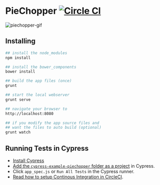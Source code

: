 # PieChopper [![Circle CI](https://circleci.com/gh/cypress-io/cypress-example-piechopper.svg?style=svg)](https://circleci.com/gh/cypress-io/cypress-example-piechopper)

![piechopper-gif](https://cloud.githubusercontent.com/assets/1268976/12985444/ad14159c-d0c0-11e5-8e50-2b64a1d389ac.gif)

## Installing

```bash
## install the node_modules
npm install

## install the bower_components
bower install

## build the app files (once)
grunt

## start the local webserver
grunt serve

## navigate your browser to
http://localhost:8080

## if you modify the app source files and
## want the files to auto build (optional)
grunt watch

```

## Running Tests in Cypress

- [Install Cypress](https://docs.cypress.io/docs/installing-and-running#section-installing)
- [Add the `cypress-example-piechopper` folder as a project](https://docs.cypress.io/docs/installing-and-running#section-adding-projects) in Cypress.
- Click `app_spec.js` or `Run All Tests` in the Cypress runner.
- [Read how to setup Continous Integration in CircleCI](https://docs.cypress.io/docs/continuous-integration).

